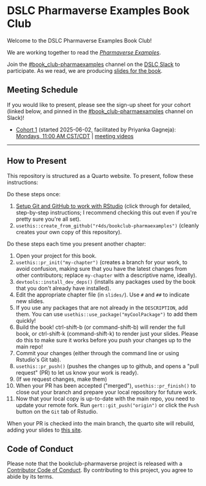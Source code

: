# DSLC Pharmaverse Examples Book Club

Welcome to the DSLC Pharmaverse Examples Book Club!

We are working together to read the [_Pharmaverse Examples_](https://pharmaverse.github.io/examples/).

Join the [#book_club-pharmaexamples](https://dslcio.slack.com/archives/C087BE6CD45) channel on the [DSLC Slack](https://dslc.io/join) to participate.
As we read, we are producing [slides for the book](https://dslc.io/pharmaexamples).

## Meeting Schedule

If you would like to present, please see the sign-up sheet for your cohort (linked below, and pinned in the [#book_club-pharmaexamples](https://dslcio.slack.com/archives/C087BE6CD45) channel on Slack)!

- [Cohort 1](https://docs.google.com/spreadsheets/d/116wizlsVOW6dwp7Rk6yfBpembvgdRnCqtk7qOiUK3sk/edit?usp=sharing) (started 2025-06-02, facilitated by Priyanka Gagneja): [Mondays, 11:00 AM CST/CDT](https://www.timeanddate.com/worldclock/converter.html?iso=20250602T160000&p1=24&p2=179&p3=1440) | [meeting videos](https://www.youtube.com/playlist?list=PL3x6DOfs2NGiALvNSUj9f8I3s-L1JPlrC)

<hr>


## How to Present

This repository is structured as a Quarto website.
To present, follow these instructions:

Do these steps once:

1. [Setup Git and GitHub to work with RStudio](https://github.com/r4ds/bookclub-setup) (click through for detailed, step-by-step instructions; I recommend checking this out even if you're pretty sure you're all set).
2. `usethis::create_from_github("r4ds/bookclub-pharmaexamples")` (cleanly creates your own copy of this repository).

Do these steps each time you present another chapter:

1. Open your project for this book.
2. `usethis::pr_init("my-chapter")` (creates a branch for your work, to avoid confusion, making sure that you have the latest changes from other contributors; replace `my-chapter` with a descriptive name, ideally).
3. `devtools::install_dev_deps()` (installs any packages used by the book that you don't already have installed).
4. Edit the appropriate chapter file (in `slides/`). Use `#` and `##` to indicate new slides.
5. If you use any packages that are not already in the `DESCRIPTION`, add them. You can use `usethis::use_package("myCoolPackage")` to add them quickly!
6. Build the book! ctrl-shift-b (or command-shift-b) will render the full book, or ctrl-shift-k (command-shift-k) to render just your slides. Please do this to make sure it works before you push your changes up to the main repo!
7. Commit your changes (either through the command line or using Rstudio's Git tab).
8. `usethis::pr_push()` (pushes the changes up to github, and opens a "pull request" (PR) to let us know your work is ready).
9. (If we request changes, make them)
10. When your PR has been accepted ("merged"), `usethis::pr_finish()` to close out your branch and prepare your local repository for future work.
11. Now that your local copy is up-to-date with the main repo, you need to update your remote fork. Run `gert::git_push("origin")` or click the `Push` button on the `Git` tab of Rstudio.

When your PR is checked into the main branch, the quarto site will rebuild, adding your slides to [this site](https://dslc.io/pharmaexamples).


## Code of Conduct

Please note that the bookclub-pharmaverse project is released with a [Contributor Code of Conduct](https://contributor-covenant.org/version/2/1/CODE_OF_CONDUCT.html). By contributing to this project, you agree to abide by its terms.

